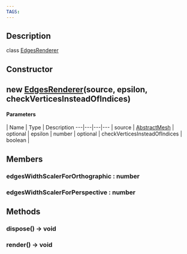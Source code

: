 ```yaml
---
TAGS:
---
```

## Description

class [EdgesRenderer](/classes/3.1/EdgesRenderer)



## Constructor

## new [EdgesRenderer](/classes/3.1/EdgesRenderer)(source, epsilon, checkVerticesInsteadOfIndices)



#### Parameters
 | Name | Type | Description
---|---|---|---
 | source | [AbstractMesh](/classes/3.1/AbstractMesh) | 
optional | epsilon | number | 
optional | checkVerticesInsteadOfIndices | boolean | 
## Members

### edgesWidthScalerForOrthographic : number


### edgesWidthScalerForPerspective : number


## Methods

### dispose() &rarr; void


### render() &rarr; void


